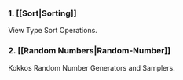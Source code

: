 ### 1. **[[Sort|Sorting]]**
View Type Sort Operations. 
### 2. **[[Random Numbers|Random-Number]]**
Kokkos Random Number Generators and Samplers. 
